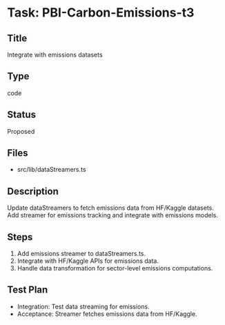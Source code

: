 # Task: PBI-Carbon-Emissions-t3

## Title
Integrate with emissions datasets

## Type
code

## Status
Proposed

## Files
- src/lib/dataStreamers.ts

## Description
Update dataStreamers to fetch emissions data from HF/Kaggle datasets. Add streamer for emissions tracking and integrate with emissions models.

## Steps
1. Add emissions streamer to dataStreamers.ts.
2. Integrate with HF/Kaggle APIs for emissions data.
3. Handle data transformation for sector-level emissions computations.

## Test Plan
- Integration: Test data streaming for emissions.
- Acceptance: Streamer fetches emissions data from HF/Kaggle.
